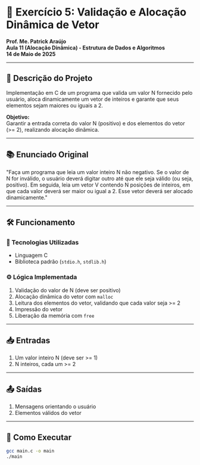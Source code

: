 # 📌 Exercício 5: Validação e Alocação Dinâmica de Vetor

**Prof. Me. Patrick Araújo**  
**Aula 11 (Alocação Dinâmica) - Estrutura de Dados e Algoritmos**  
**14 de Maio de 2025**

---

## 📝 Descrição do Projeto

Implementação em C de um programa que valida um valor N fornecido pelo usuário, aloca dinamicamente um vetor de inteiros e garante que seus elementos sejam maiores ou iguais a 2.

**Objetivo:**  
Garantir a entrada correta do valor N (positivo) e dos elementos do vetor (>= 2), realizando alocação dinâmica.

---

## 📚 Enunciado Original

"Faça um programa que leia um valor inteiro N não negativo. Se o valor de N for inválido, o usuário deverá digitar outro até que ele seja válido (ou seja, positivo). Em seguida, leia um vetor V contendo N posições de inteiros, em que cada valor deverá ser maior ou igual a 2. Esse vetor deverá ser alocado dinamicamente."

---

## 🛠 Funcionamento

### 🔧 Tecnologias Utilizadas
- Linguagem C
- Biblioteca padrão (`stdio.h`, `stdlib.h`)

### ⚙️ Lógica Implementada
1. Validação do valor de N (deve ser positivo)
2. Alocação dinâmica do vetor com `malloc`
3. Leitura dos elementos do vetor, validando que cada valor seja >= 2
4. Impressão do vetor
5. Liberação da memória com `free`

---

## 📥 Entradas
1. Um valor inteiro N (deve ser >= 1)
2. N inteiros, cada um >= 2

---

## 📤 Saídas
1. Mensagens orientando o usuário
2. Elementos válidos do vetor

---

## 🚀 Como Executar

```bash
gcc main.c -o main
./main
```
